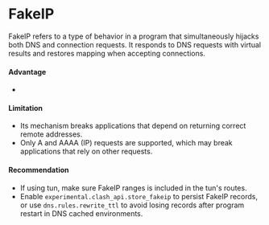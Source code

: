 # FakeIP

FakeIP refers to a type of behavior in a program that simultaneously hijacks both DNS and connection requests. It
responds to DNS requests with virtual results and restores mapping when accepting connections.

#### Advantage

*

#### Limitation

* Its mechanism breaks applications that depend on returning correct remote addresses.
* Only A and AAAA (IP) requests are supported, which may break applications that rely on other requests.

#### Recommendation

* If using tun, make sure FakeIP ranges is included in the tun's routes.
* Enable `experimental.clash_api.store_fakeip` to persist FakeIP records, or use `dns.rules.rewrite_ttl` to avoid losing records after program restart in DNS cached environments.
